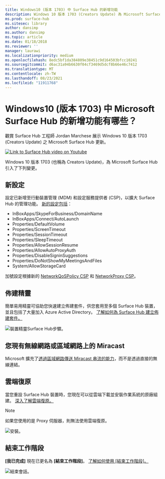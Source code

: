 ```yaml
---
title: Windows10 (版本 1703) 中 Surface Hub 的新增功能
description: Windows 10 版本 1703 (Creators Update) 為 Microsoft Surface Hub 帶來了新的功能。
ms.prod: surface-hub
ms.sitesec: library
author: dansimp
ms.author: dansimp
ms.topic: article
ms.date: 01/18/2018
ms.reviewer: ''
manager: laurawi
ms.localizationpriority: medium
ms.openlocfilehash: 8edc5bf1da384809e38451c9d164503bfcc10241
ms.sourcegitcommit: d6ac31a94b6630f04cf3469d5dcf8b66e46c7412
ms.translationtype: MT
ms.contentlocale: zh-TW
ms.lasthandoff: 08/23/2021
ms.locfileid: "11911768"
---
```

# <a name="whats-new-in-windows-10-version-1703-for-microsoft-surface-hub"></a>Windows10 (版本 1703) 中 Microsoft Surface Hub 的新增功能有哪些？

觀賞 Surface Hub 工程師 Jordan Marchese 展示 Windows 10 版本 1703 (Creators Update) 之 Microsoft Surface Hub 更新。 

<a href="https://www.youtube.com/watch?v=R8tX10VIgq0" target="_blank"> <img src="images/whats-new-video-thumbnail.png" alt="Link to Surface Hub video on Youtube" /></a>

Windows 10 版本 1703 (也稱為 Creators Update)，為 Microsoft Surface Hub 引入了下列變更。

## <a name="new-settings"></a>新設定

設定已新增至行動裝置管理 (MDM) 和設定服務提供者 (CSP)，以擴大 Surface Hub 的管理功能。 [新的設定包括](manage-settings-with-mdm-for-surface-hub.md)：

- InBoxApps/SkypeForBusiness/DomainName
- InBoxApps/Connect/AutoLaunch
- Properties/DefaultVolume
- Properties/ScreenTimeout
- Properties/SessionTimeout
- Properties/SleepTimeout
- Properties/AllowSessionResume
- Properties/AllowAutoProxyAuth
- Properties/DisableSigninSuggestions
- Properties/DoNotShowMyMeetingsAndFiles
- System/AllowStorageCard

加號設定根據新的 [NetworkQoSPolicy CSP](https://msdn.microsoft.com/windows/hardware/commercialize/customize/mdm/networkqospolicy-csp) 和 [NetworkProxy CSP](https://msdn.microsoft.com/windows/hardware/commercialize/customize/mdm/networkproxy-csp)。
</br>

## <a name="provisioning-wizard"></a>佈建精靈

簡單易用精靈可協助您快速建立佈建套件，供您套用至多個 Surface Hub 裝置，並且包括了大量加入 Azure Active Directory。 [了解如何為 Surface Hub 建立佈建套件。](provisioning-packages-for-certificates-surface-hub.md)

![裝置精靈Surface Hub步驟。](images/wcd-wizard.png)
    
## <a name="miracast-on-your-existing-wireless-network-or-lan"></a>您現有無線網路或區域網路上的 Miracast 

Microsoft 擴充了[透過區域網路傳送 Miracast 串流的能力](miracast-over-infrastructure.md)，而不是透過直接的無線連結。 
    
## <a name="cloud-recovery"></a>雲端復原

當您重設 Surface Hub 裝置時，您現在可以從雲端下載並安裝作業系統的原廠組建。 [深入了解雲端復原。](device-reset-surface-hub.md#cloud-recovery)

>[!NOTE]
>如果您使用的是 Proxy 伺服器，則無法使用雲端復原。
    
![安裝。](images/reinstall.png)
    
## <a name="end-session"></a>結束工作階段

**[我已完成]** 現在已更名為 **[結束工作階段]**。 [了解如何使用 [結束工作階段]。](finishing-your-surface-hub-meeting.md) 

![結束會話。](images/end-session.png)



 

 
